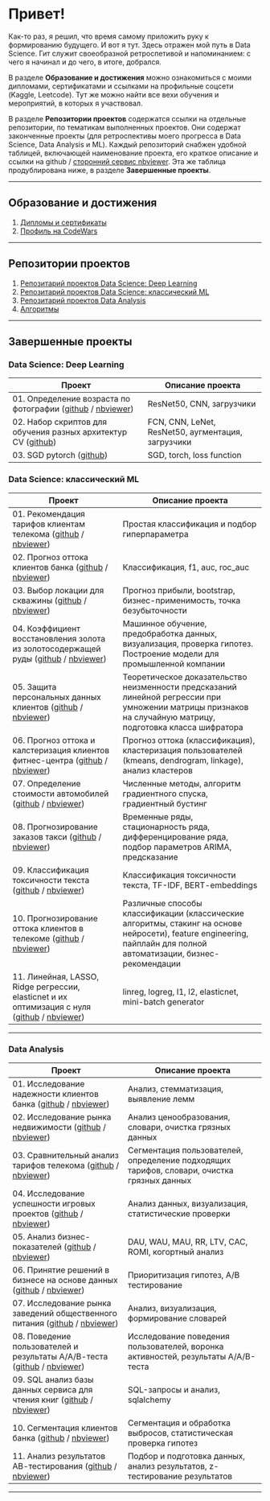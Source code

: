 # Привет! 
Как-то раз, я решил, что время самому приложить руку к формированию будущего. И вот я тут. Здесь отражен мой путь в Data Science. Гит служит своеобразной ретроспетивой и напоминанием: с чего я начинал и до чего, в итоге, добрался. 

В разделе **Образование и достижения** можно ознакомиться с моими дипломами, сертификатами и ссылками на профильные соцсети (Kaggle, Leetcode). Тут же можно найти все вехи обучения и мероприятий, в которых я участвовал.

В разделе **Репозитории проектов** содержатся ссылки на отдельные репозитории, по тематикам выполненных проектов. Они содержат законченные проекты (для ретроспективы моего прогресса в Data Science, Data Analysis и ML). Каждый репозиторий снабжен удобной таблицей, включающей наименование проекта, его краткое описание и ссылки на github / <a href="https://nbviewer.org">сторонний сервис nbviewer</a>. Эта же таблица продублирована ниже, в разделе **Завершенные проекты**.
__________________________________________________________________________________________________________________________

## Образование и достижения 
01. [Дипломы и сертификаты](https://github.com/urzumo/diplomas_and_certificates)  
02. [Профиль на CodeWars](https://www.codewars.com/users/Urzum)  
__________________________________________________________________________________________________________________________

## Репозитории проектов
01. [Репозитарий проектов Data Science: Deep Learning](https://github.com/urzumo/deep_learning_projects)  
02. [Репозитарий проектов Data Science: классический ML](https://github.com/urzumo/data_science_projects)  
03. [Репозитарий проектов Data Analysis](https://github.com/urzumo/data_analysis_projects)  
04. [Алгоритмы](https://github.com/urzumo/algorithms)  
__________________________________________________________________________________________________________________________

## Завершенные проекты
### Data Science: Deep Learning 

| **Проект** | **Описание проекта** | 
| -------------------- | --------------------- |
| 01. Определение возраста по фотографии ([github](https://github.com/urzumo/deep_learning_projects/tree/urzumo/resnet_faces) / [nbviewer](https://nbviewer.org/github/urzumo/deep_learning_projects/blob/052960471ca8a9c088e4ef67a3adc0b573d70807/resnet_faces/resnet_faces_git.ipynb))|ResNet50, CNN, загрузчики|
| 02. Набор скриптов для обучения разных архитектур CV ([github](https://github.com/urzumo/deep_learning_projects/tree/urzumo/scripts)) |FCN, CNN, LeNet, ResNet50, аугментация, загрузчики|
| 03. SGD pytorch ([github](https://github.com/urzumo/deep_learning_projects/blob/cd3612c9dadd8b6cd26e481355f0105c4a2f1402/scripts/06_torch_SGD.py)) |SGD, torch, loss function|

### Data Science: классический ML 

| **Проект** | **Описание проекта** | 
| -------------------- | --------------------- |
| 01. Рекомендация тарифов клиентам телекома ([github](https://github.com/urzumo/data_science_projects/tree/urzumo/rekomendaciya_tarifov) / [nbviewer](https://nbviewer.org/github/urzumo/data_science_projects/blob/41c0752d0e579d978942caff46b8fccdbf152823/rekomendaciya_tarifov/rekomendaciya_tarifov_git.ipynb))|Простая классификация и подбор гиперпараметра|
| 02. Прогноз оттока клиентов банка ([github](https://github.com/urzumo/data_science_projects/tree/urzumo/ottok_klientov_banka) / [nbviewer](https://nbviewer.org/github/urzumo/data_science_projects/blob/e875cdb75a104cb89e8e516977e79bbfa954403e/ottok_klientov_banka/ottok_klientov_git.ipynb))|Классификация, f1, auc, roc_auc|
| 03. Выбор локации для скважины ([github](https://github.com/urzumo/data_science_projects/tree/urzumo/prognoz_dobychu) / [nbviewer](https://nbviewer.org/github/urzumo/data_science_projects/blob/33bd23e6045373ce91e21a4a791d92b4374205be/prognoz_dobychu/locacii_skvaghiny_git.ipynb))|Прогноз прибыли, bootstrap, бизнес-применимость, точка безубыточности|
| 04. Коэффициент восстановления золота из золотосодержащей руды ([github](https://github.com/urzumo/data_science_projects/tree/urzumo/zolotoobrabotka) / [nbviewer](https://nbviewer.org/github/urzumo/data_science_projects/blob/3a8642ad0394ddd40d2fe01b6f95828f7c64422a/zolotoobrabotka/zolotoobrabotka_git.ipynb))|Машинное обучение, предобработка данных, визуализация, проверка гипотез. Построение модели для промышленной компании|
| 05. Защита персональных данных клиентов ([github](https://github.com/urzumo/data_science_projects/tree/urzumo/zashita_personalnyh_dannyh) / [nbviewer](https://nbviewer.org/github/urzumo/data_science_projects/blob/763b402c553eacb9404f46d15492e94e1b1c1cfa/zashita_personalnyh_dannyh/zashita_personalnyh_dannyh_git.ipynb))|Теоретическое доказательство неизменности предсказаний линейной регрессии при умножении матрицы признаков на случайную матрицу, подготовка класса шифратора|
| 06. Прогноз оттока и калстеризация клиентов фитнес-центра ([github](https://github.com/urzumo/data_science_projects/tree/urzumo/customer_churn_%26_kmeans) / [nbviewer](https://nbviewer.org/github/urzumo/data_science_projects/blob/ecf61a91f1818a385a57c6349bcf7e29daf2b4e9/customer_churn_%26_kmeans/ottok_klientov_fitness_centra_git.ipynb))|Прогноз оттока (классификация), кластеризация пользователей (kmeans, dendrogram, linkage), анализ кластеров|
| 07. Определение стоимости автомобилей ([github](https://github.com/urzumo/data_science_projects/tree/urzumo/stoimost_auto) / [nbviewer](https://nbviewer.org/github/urzumo/data_science_projects/blob/af2fd8a6f9b2ce4bca06c1b6039c826d4b865858/stoimost_auto/stoimost_auto_git.ipynb))|Численные методы, алгоритм градиентного спуска, градиентный бустинг|
| 08. Прогнозирование заказов такси ([github](https://github.com/urzumo/data_science_projects/tree/urzumo/prognoz_taxi) / [nbviewer](https://nbviewer.org/github/urzumo/data_science_projects/blob/58113966aa21bfe5c3aef048dbe83c4748b237e5/prognoz_taxi/prognoz_taksi_git.ipynb))|Временные ряды, стационарность ряда, дифференцирование ряда, подбор параметров ARIMA, предсказание|
| 09. Классификация токсичности текста ([github](https://github.com/urzumo/data_science_projects/tree/urzumo/nlp) / [nbviewer](https://nbviewer.org/github/urzumo/data_science_projects/blob/707f3166d272199df485a10a1b54f985642926e4/nlp/nlp_git.ipynb))|Классификация токсичности текста, TF-IDF, BERT-embeddings|
| 10. Прогнозирование оттока клиентов в телекоме ([github](https://github.com/urzumo/data_science_projects/tree/urzumo/ottok_klientov_telekom) / [nbviewer](https://nbviewer.org/github/urzumo/data_science_projects/blob/5cff34b80830a5b46eafba8ba3d05e835b597669/ottok_klientov_telekom/telecom_ottok_git.ipynb))|Различные способы классификации (классические алгоритмы, стакинг на основе нейросети), feature engineering, пайплайн для полной автоматизации, бизнес-рекомендации|
| 11. Линейная, LASSO, Ridge регрессии, elasticnet и их оптимизация с нуля ([github](https://github.com/urzumo/data_science_projects/blob/urzumo/LASSO_Ridge_elasticnet_from_scratch) / [nbviewer](https://nbviewer.org/github/urzumo/data_science_projects/blob/urzumo/LASSO_Ridge_elasticnet_from_scratch/LASSO_Ridge_elasticnet_from_scratch.ipynb))|linreg, logreg, l1, l2, elasticnet, mini-batch generator|
__________________________________________________________________________________________________________________________

### Data Analysis 

| **Проект** | **Описание проекта** | 
| -------------------- | --------------------- |
| 01. Исследование надежности клиентов банка ([github](https://github.com/urzumo/data_analysis_projects/tree/main/nadeghnost_clientov_banka) / [nbviewer](https://nbviewer.org/github/urzumo/data_analysis_projects/blob/c0caa9310425f31049e1efad776a067f18bfaafd/nadeghnost_clientov_banka/issledovanie_nadegnosti_zaemshika_git.ipynb))|Анализ, стемматизация, выявление лемм|
| 02. Исследование рынка недвижимости ([github](https://github.com/urzumo/data_analysis_projects/tree/main/objavleniya_o_prodaghe_kvartir) / [nbviewer](https://nbviewer.org/github/urzumo/data_analysis_projects/blob/63af8c01f8029206833a23f53eadfc30fce59405/objavleniya_o_prodaghe_kvartir/issledovanie_objyavleniy_git.ipynb))|Анализ ценообразования, словари, очистка грязных данных|
| 03. Сравнительный анализ тарифов телекома ([github](https://github.com/urzumo/data_analysis_projects/tree/main/issledovanie_tarifov_telekom) / [nbviewer](https://nbviewer.org/github/urzumo/data_analysis_projects/blob/ec4bc6b7d7d05155202d55f3233a9f9c779921c6/issledovanie_tarifov_telekom/issledovanie_tarifov_git.ipynb))|Сегментация пользователей, определение подходящих тарифов, словари, очистка грязных данных|
| 04. Исследование успешности игровых проектов ([github](https://github.com/urzumo/data_analysis_projects/tree/main/igrovye_proekty) / [nbviewer](https://nbviewer.org/github/urzumo/data_analysis_projects/blob/7d77dea0dfc098c07802f02212d939d5743c4d25/igrovye_proekty/issledovanie_uspeshnosti_igrovyh_proektov_git.ipynb))|Анализ данных, визуализация, статистические проверки|
| 05. Анализ бизнес-показателей ([github](https://github.com/urzumo/data_analysis_projects/tree/main/biznes_pokazateli) / [nbviewer](https://nbviewer.org/github/urzumo/data_analysis_projects/blob/cef0dfe50256e5da621d5ac74d3a45a08d94d67f/biznes_pokazateli/analiz_biznes_pokazateley_git.ipynb))|DAU, WAU, MAU, RR, LTV, CAC, ROMI, когортный анализ|
| 06. Принятие решений в бизнесе на основе данных ([github](https://github.com/urzumo/data_analysis_projects/tree/main/e_comm_AB_test) / [nbviewer](https://nbviewer.org/github/urzumo/data_analyst_projects/blob/14236d124546c5deb0b27c324a46aaad421ffc98/e_comm_AB_test/e_comm_AB_tests.ipynb))|Приоритизация гипотез, А/В тестирование|
| 07. Исследование рынка заведений общественного питания ([github](https://github.com/urzumo/data_analysis_projects/tree/main/rynok_obhestvennogo_pitaniya) / [nbviewer](https://nbviewer.org/github/urzumo/data_analysis_projects/blob/69ef6202c25cf82bc100befebad78936bfe25b3c/rynok_obhestvennogo_pitaniya/rynok_zavedenii_obchestvennogo_pitaniya_git.ipynb))|Анализ, визуализация, формирование словарей|
| 08. Поведение пользователей и результаты А/А/В-теста ([github](https://github.com/urzumo/data_analysis_projects/tree/main/AAB_test_and_activity_funnel) / [nbviewer](https://nbviewer.org/github/urzumo/data_analysis_projects/blob/4d09490c8996b5234f4606e430a0815938fbd762/AAB_test_and_activity_funnel/povedenie_v_mobilnom_priloghenii_git.ipynb)) | Исследование поведения пользователей, воронка активностей, результаты А/А/В-теста
| 09. SQL анализ базы данных сервиса для чтения книг ([github](https://github.com/urzumo/data_analysis_projects/tree/main/sql_request) / [nbviewer](https://nbviewer.org/github/urzumo/data_analysis_projects/blob/49ef735857f9e0603c7729efd623027d9452aa2e/sql_request/sql_books_git.ipynb)) | SQL-запросы и анализ, sqlalchemy 
| 10. Сегментация клиентов банка ([github](https://github.com/urzumo/data_analysis_projects/tree/main/segmentaciya_clientov_banka) / [nbviewer](https://nbviewer.org/github/urzumo/data_analysis_projects/blob/ee351232f2a02b1b87d5e572a987a276a6bfaaf2/segmentaciya_clientov_banka/segmentaciya_clientov_banka_git.ipynb)) | Сегментация и обработка выбросов, статистическая проверка гипотез
| 11. Анализ результатов АВ-тестирования ([github](https://github.com/urzumo/data_analysis_projects/tree/main/failed_ab_test) / [nbviewer](https://nbviewer.org/github/urzumo/data_analysis_projects/blob/89f6b84c2552b58c43df8130a06e55e155dc63e0/failed_ab_test/failed_ab_test_git.ipynb)) | Подбор и подготовка данных, анализ результатов, z-тестирование результатов

__________________________________________________________________________________________________________________________
